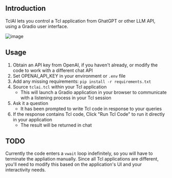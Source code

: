 ## Introduction
TclAI lets you control a Tcl application from GhatGPT or other LLM API, using a Gradio user interface.

![image](https://github.com/user-attachments/assets/86f5d0d5-903f-490e-9193-505b2691ef2c)

## Usage
1. Obtain an API key from OpenAI, if you haven't already, or modify the code to work with a different chat API
2. Set OPENAI_API_KEY in your environment or `.env` file
3. Add any missing requirements: `pip install -r requirements.txt`
4. Source `tclai.tcl` within your Tcl application
   - This will launch a Gradio application in your browser to communicate with a listening process in your Tcl session
5. Ask it a question
   - It has been prompted to write Tcl code in response to your queries
6. If the response contains Tcl code, Click "Run Tcl Code" to run it directly in your application
   - The result will be returned in chat
  
## TODO
Currently the code enters a `vwait` loop indefinitely, so you will have to terminate the appliation manually. Since all Tcl applications are different, you'll need to modify this based on the application's UI and your interactivity needs.
